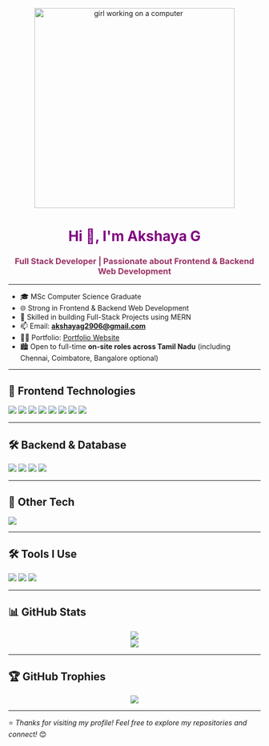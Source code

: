 <!-- 🎉 Top GIF Banner -->
<p align="center">
  <img src="https://user-images.githubusercontent.com/59734313/157189039-c09b3e38-9f42-42c0-ab54-14f1574190a7.gif" width="400px" alt="girl working on a computer" />
</p>

<h1 align="center" style="color:#800080;">Hi 👋, I'm Akshaya G</h1>
<h3 align="center" style="color:#993366;">Full Stack Developer | Passionate about Frontend & Backend Web Development</h3>

---

- 🎓 MSc Computer Science Graduate  
- 🌐 Strong in Frontend & Backend Web Development  
- 🔧 Skilled in building Full-Stack Projects using MERN  
- 📫 Email: **akshayag2906@gmail.com**  
- 👩‍💻 Portfolio: [Portfolio Website](https://akshaya-aa.github.io/akshayaportfolio/)  
- 🏙️ Open to full-time **on-site roles across Tamil Nadu** (including Chennai, Coimbatore, Bangalore optional)  

---

## 🎨 Frontend Technologies
<p align="left">
  <img src="https://img.shields.io/badge/HTML5-800080?style=for-the-badge&logo=html5&logoColor=white" />
  <img src="https://img.shields.io/badge/CSS3-993366?style=for-the-badge&logo=css3&logoColor=white" />
  <img src="https://img.shields.io/badge/Bootstrap-800080?style=for-the-badge&logo=bootstrap&logoColor=white" />
  <img src="https://img.shields.io/badge/JavaScript-993366?style=for-the-badge&logo=javascript&logoColor=white" />
  <img src="https://img.shields.io/badge/ES6+-800080?style=for-the-badge&logo=javascript&logoColor=white" />
  <img src="https://img.shields.io/badge/JSON-993366?style=for-the-badge&logo=json&logoColor=white" />
  <img src="https://img.shields.io/badge/jQuery-800080?style=for-the-badge&logo=jquery&logoColor=white" />
  <img src="https://img.shields.io/badge/React.js-993366?style=for-the-badge&logo=react&logoColor=white" />
</p>

---

## 🛠️ Backend & Database
<p align="left">
  <img src="https://img.shields.io/badge/Node.js-800080?style=for-the-badge&logo=nodedotjs&logoColor=white" />
  <img src="https://img.shields.io/badge/Express.js-993366?style=for-the-badge&logo=express&logoColor=white" />
  <img src="https://img.shields.io/badge/MongoDB-800080?style=for-the-badge&logo=mongodb&logoColor=white" />
  <img src="https://img.shields.io/badge/MySQL-993366?style=for-the-badge&logo=mysql&logoColor=white" />
</p>

---

## 🔧 Other Tech
<p align="left">
  <img src="https://img.shields.io/badge/Python(Basics)-993366?style=for-the-badge&logo=python&logoColor=white" />
</p>

---

## 🛠 Tools I Use
<p align="left">
  <img src="https://img.shields.io/badge/Git-800080?style=for-the-badge&logo=git&logoColor=white" />
  <img src="https://img.shields.io/badge/GitHub-993366?style=for-the-badge&logo=github&logoColor=white" />
  <img src="https://img.shields.io/badge/VS Code-800080?style=for-the-badge&logo=visual-studio-code&logoColor=white" />
</p>

---

## 📊 GitHub Stats
<p align="center">
  <img src="https://github-readme-stats.vercel.app/api?username=Akshaya-AA&show_icons=true&theme=radical&title_color=993366&icon_color=800080&text_color=ffffff&bg_color=0d1117" />
  <br />
  <img src="https://github-readme-stats.vercel.app/api/top-langs/?username=Akshaya-AA&layout=compact&theme=radical&title_color=800080&text_color=ffffff&bg_color=0d1117" />
</p>

---

## 🏆 GitHub Trophies
<p align="center">
  <img src="https://github-profile-trophy.vercel.app/?username=Akshaya-AA&theme=dark&no-frame=true&no-bg=false&title=Commits,Repositories,Stars,Followers,PullRequest&title_color=993366&text_color=FFFFFF&border_color=800080" />
</p>


---

⭐ *Thanks for visiting my profile! Feel free to explore my repositories and connect!* 😊
